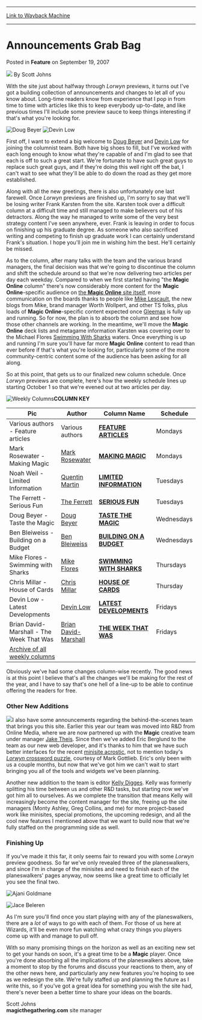 
---
[Link to Wayback Machine](https://web.archive.org/web/20210503015054/https://magic.wizards.com/en/articles/archive/announcements-grab-bag-2007-09-19)

[_metadata_:author]:- "Scott Johns"
[_metadata_:description]:- "With the site just about halfway through Lorwyn previews, it turns out I've got a building collection of announcements and changes to let all of you know about. Long-time readers know from experience that I pop in from time to time with articles like this to keep everybody up-to-date, and like previous times I'll include some preview sauce to keep things interesting if that's"
[_metadata_:generator]:- "Drupal 7 (http://drupal.org)"
[_metadata_:node]:- "633746"
[_metadata_:publish_date]:- "2007-09-19"
[_metadata_:source]:- "div-main-content"
[_metadata_:title]:- "Announcements Grab Bag"
[_metadata_:wayback_capture_timestamp]:- "2021-05-03 01:50:54"
[_metadata_:wayback_raw_url]:- "https://web.archive.org/web/20210503015054id_/https://magic.wizards.com/en/articles/archive/announcements-grab-bag-2007-09-19"
[_metadata_:wayback_url]:- "https://magic.wizards.com/en/articles/archive/announcements-grab-bag-2007-09-19"
---


Announcements Grab Bag
======================



 Posted in **Feature**
 on September 19, 2007 






![](https://media.magic.wizards.com/styles/auth_small/public/images/person/authorpic_scottjohns.jpg)
By Scott Johns












With the site just about halfway through *Lorwyn* previews, it turns out I've got a building collection of announcements and changes to let all of you know about. Long-time readers know from experience that I pop in from time to time with articles like this to keep everybody up-to-date, and like previous times I'll include some preview sauce to keep things interesting if that's what you're looking for.



![Doug Beyer](https://media.magic.wizards.com/image_legacy_migration/magic/images/mtgcom/authorpics/authorpic_DougBeyer.jpg)
![Devin Low](https://media.magic.wizards.com/image_legacy_migration/magic/images/mtgcom/authorpics/authorpic_DevinLow.jpg)

First off, I want to extend a big welcome to [Doug Beyer](http://archive.wizards.com/Magic/Magazine/Article.aspx?x=mtgcom/authorarchive&author=DougBeyer) and [Devin Low](http://archive.wizards.com/Magic/Magazine/Article.aspx?x=mtgcom/authorarchive&author=DevinLow) for joining the columnist team. Both have big shoes to fill, but I've worked with each long enough to know what they're capable of and I'm glad to see that each is off to such a great start. We're fortunate to have such great guys to replace such great guys, and if they're doing this well right off the bat, I can't wait to see what they'll be able to do down the road as they get more established.


Along with all the new greetings, there is also unfortunately one last farewell. Once *Lorwyn* previews are finished up, I'm sorry to say that we'll be losing writer Frank Karsten from the site. Karsten took over a difficult column at a difficult time and still managed to make believers out of his detractors. Along the way he managed to write some of the very best strategy content I've seen anywhere, ever. Frank is leaving in order to focus on finishing up his graduate degree. As someone who also sacrificed writing and competing to finish up graduate work I can certainly understand Frank's situation. I hope you'll join me in wishing him the best. He'll certainly be missed.


As to the column, after many talks with the team and the various brand managers, the final decision was that we're going to discontinue the column and shift the schedule around so that we're now delivering two articles per day each weekday. Compared to when we first started having "the **Magic Online** column" there's now considerably more content for the **Magic Online**-specific audience on [the **Magic Online** site itself](http://archive.wizards.com/Magic/Magazine/Article.aspx?x=magic/magiconline), more communication on the boards thanks to people like [Mike Lescault](http://archive.wizards.com/Magic/Magazine/Article.aspx?x=magic/magiconline/IIIlaunchblog), the new blogs from Mike, brand manager Worth Wollpert, and other TS folks, plus loads of **Magic Online**-specific content expected once [Gleemax](http://www.gleemax.com) is fully up and running. So for now, the plan is to absorb the column and see how those other channels are working. In the meantime, we'll move the **Magic Online** deck lists and metagame information Karsten was covering over to the Michael Flores [Swimming With Sharks](http://archive.wizards.com/Magic/Magazine/Article.aspx?x=mtgcom/columnarchive&column=swimmingwithsharks) waters. Once everything is up and running I'm sure you'll have far more **Magic Online** content to read than ever before if that's what you're looking for, particularly some of the more community-centric content some of the audience has been asking for all along.


So at this point, that gets us to our finalized new column schedule. Once *Lorwyn* previews are complete, here's how the weekly schedule lines up starting October 1 so that we're evened out at two articles per day.


![Weekly Columns](https://media.magic.wizards.com/image_legacy_migration/magic/images/console/boxtitle_weeklycolumns.jpg)**COLUMN KEY**


| Pic | Author | Column Name | Schedule |
| --- | --- | --- | --- |
| Various authors - Feature articles | Various authors | **[FEATURE ARTICLES](http://archive.wizards.com/default.asp?x=mtgcom/columnarchive&amp;column=FeatureArticle)** | Mondays |
| Mark Rosewater - Making Magic | [Mark Rosewater](http://archive.wizards.com/default.asp?x=mtgcom/authorarchive&amp;author=MarkRosewater) | **[MAKING MAGIC](http://archive.wizards.com/default.asp?x=mtgcom/columnarchive&amp;column=MakingMagic)** | Mondays |
| Noah Weil - Limited Information | [Quentin Martin](http://archive.wizards.com/default.asp?x=mtgcom/authorarchive&amp;author=QuentinMartin) | **[LIMITED INFORMATION](http://archive.wizards.com/default.asp?x=mtgcom/columnarchive&amp;column=LimitedInformation)** | Tuesdays |
| The Ferrett - Serious Fun | [The Ferrett](http://archive.wizards.com/default.asp?x=mtgcom/authorarchive&amp;author=TheFerrett) | **[SERIOUS FUN](http://archive.wizards.com/default.asp?x=mtgcom/columnarchive&amp;column=SeriousFun)** | Tuesdays |
| Doug Beyer - Taste the Magic | [Doug Beyer](http://archive.wizards.com/default.asp?x=mtgcom/authorarchive&amp;author=DougBeyer) | **[TASTE THE MAGIC](http://archive.wizards.com/default.asp?x=mtgcom/columnarchive&amp;column=TastetheMagic)** | Wednesdays |
| Ben Bleiweiss - Building on a Budget | [Ben Bleiweiss](http://archive.wizards.com/default.asp?x=mtgcom/authorarchive&amp;author=BenBleiweiss) | **[BUILDING ON A BUDGET](http://archive.wizards.com/default.asp?x=mtgcom/columnarchive&amp;column=BuildingOnABudget)** | Wednesdays |
| Mike Flores - Swimming with Sharks | [Mike Flores](http://archive.wizards.com/default.asp?x=mtgcom/authorarchive&amp;author=MikeFlores) | **[SWIMMING WITH SHARKS](http://archive.wizards.com/default.asp?x=mtgcom/columnarchive&amp;column=SwimmingWithSharks)** | Thursdays |
| Chris Millar - House of Cards | [Chris Millar](http://archive.wizards.com/default.asp?x=mtgcom/authorarchive&amp;author=ChrisMillar) | **[HOUSE OF CARDS](http://archive.wizards.com/default.asp?x=mtgcom/columnarchive&amp;column=HouseofCards)** | Thursday |
| Devin Low - Latest Developments | [Devin Low](http://archive.wizards.com/default.asp?x=mtgcom/authorarchive&amp;author=DevinLow) | **[LATEST DEVELOPMENTS](http://archive.wizards.com/default.asp?x=mtgcom/columnarchive&amp;column=LatestDevelopments)** | Fridays |
| Brian David-Marshall - The Week That Was | [Brian David-Marshall](http://archive.wizards.com/default.asp?x=mtgcom/authorarchive&amp;author=BrianDavid-Marshall) | **[THE WEEK THAT WAS](http://archive.wizards.com/default.asp?x=mtgcom/columnarchive&amp;column=TheWeekThatWas)** | Fridays |
| [Archive of all weekly columns](/en/articles/archive/magicthegatheringcom-column-archive-2002-08-08)  |

Obviously we've had some changes column-wise recently. The good news is at this point I believe that's all the changes we'll be making for the rest of the year, and I have to say that's one hell of a line-up to be able to continue offering the readers for free.


### Other New Additions


![](https://media.magic.wizards.com/image_legacy_migration/magic/images/mtgcom/fcpics/features/423a_wc0vhf.jpg)I also have some announcements regarding the behind-the-scenes team that brings you this site. Earlier this year our team was moved into R&D from Online Media, where we are now partnered up with the **Magic** creative team under manager [Jake Theis](/en/articles/archive/magic-dossier-jake-theis-2007-09-06). Since then we've added Eric Berglund to the team as our new web developer, and it's thanks to him that we have such better interfaces for the recent [minisite acrostic](http://archive.wizards.com/Magic/Magazine/Article.aspx?x=magic/planeswalkers/week3), not to mention today's [*Lorwyn* crossword puzzle](/en/articles/archive/lorwyn-preview-crossword-2007-09-19), courtesy of Mark Gottlieb. Eric's only been with us a couple months, but now that we've got him we can't wait to start bringing you all of the tools and widgets we've been planning.


Another new addition to the team is editor [Kelly Digges](/en/articles/archive/magic-dossier-kelly-digges-2007-07-05). Kelly was formerly splitting his time between us and other R&D tasks, but starting now we've got him all to ourselves. As we complete the transition that means Kelly will increasingly become the content manager for the site, freeing up the site managers (Monty Ashley, Greg Collins, and me) for more project-based work like minisites, special promotions, the upcoming redesign, and all the cool new features I mentioned above that we want to build now that we're fully staffed on the programming side as well.


### Finishing Up


If you've made it this far, it only seems fair to reward you with some *Lorwyn* preview goodness. So far we've only revealed three of the planeswalkers, and since I'm in charge of the minisites and need to finish each of the planeswalkers' pages anyway, now seems like a great time to officially let you see the final two.


![Ajani Goldmane](https://media.magic.wizards.com/image_legacy_migration/magic/images/mtgcom/fcpics/features/423a_AjaniGoldmane_txkkc5.jpg)


![Jace Beleren](https://media.magic.wizards.com/image_legacy_migration/magic/images/mtgcom/fcpics/features/423a_JaceBeleren_mit0w2.jpg)


As I'm sure you'll find once you start playing with any of the planeswalkers, there are a *lot* of ways to go with each of them. For those of us here at Wizards, it'll be even more fun watching what crazy things you players come up with and manage to pull off.


With so many promising things on the horizon as well as an exciting new set to get your hands on soon, it's a great time to be a **Magic** player. Once you're done absorbing all the implications of the planeswalkers above, take a moment to stop by the forums and discuss your reactions to them, any of the other news here, and particularly any new features you're hoping to see as we redesign the site. We're fully staffed up and planning the future as I write this, so if you've got a great idea for something you wish the site had, there's never been a better time to share your ideas on the boards.


Scott Johns  
**magicthegathering.com** site manager








